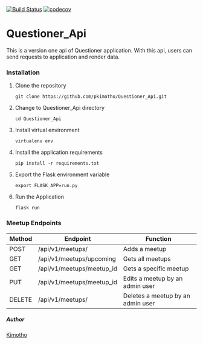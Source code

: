 
[![Build Status](https://travis-ci.org/pkimotho/Questioner_Api.svg?branch=master)](https://travis-ci.org/pkimotho/Questioner_Api) [![codecov](https://codecov.io/gh/pkimotho/Questioner_Api/branch/develop/graph/badge.svg)](https://codecov.io/gh/pkimotho/Questioner_Api)

# Questioner_Api
This is a version one api of Questioner application. With this api, users can send requests to application and render data.
### Installation

1. Clone the repository

    `git clone https://github.com/pkimotho/Questioner_Api.git`

2. Change to Questioner_Api directory

    `cd Questioner_Api`

3. Install virtual environment

    `virtualenv env`

4. Install the application requirements

    `pip install -r requirements.txt`

5. Export the Flask environment variable

    `export FLASK_APP=run.py`

6. Run the Application

    `flask run`

### Meetup Endpoints

| Method | Endpoint | Function |
| --- | --- | --- |
| POST | /api/v1/meetups/ | Adds a meetup |
| GET | /api/v1/meetups/upcoming | Gets all meetups |
| GET | /api/v1/meetups/meetup_id | Gets a specific meetup |
| PUT | /api/v1/meetups/meetup_id | Edits a meetup by an admin user |
| DELETE| /api/v1/meetups/ | Deletes a meetup by an admin user |


##### Author

[Kimotho](https://github.com/pkimotho)